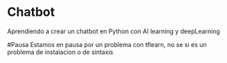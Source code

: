 # Chatbot
Aprendiendo a crear un chatbot en Python con AI learning y deepLearning


#Pausa
Estamos en pausa por un problema con tflearn, no se si es un problema de instalacion o de sintaxis 

